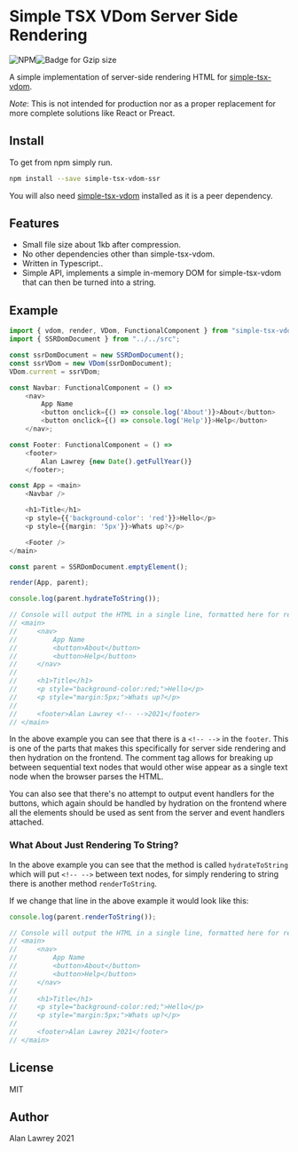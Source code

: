 # Simple TSX VDom Server Side Rendering
![NPM](https://badgen.net/npm/v/simple-tsx-vdom-ssr)![Badge for Gzip size](https://badgen.net/bundlephobia/minzip/simple-tsx-vdom-ssr)

A simple implementation of server-side rendering HTML for [simple-tsx-vdom](https://www.npmjs.com/package/simple-tsx-vdom).

*Note*: This is not intended for production nor as a proper replacement for more complete solutions like React or Preact.

## Install
To get from npm simply run.
```sh
npm install --save simple-tsx-vdom-ssr
```

You will also need [simple-tsx-vdom](https://www.npmjs.com/package/simple-tsx-vdom) installed as it is a peer dependency.

## Features
- Small file size about 1kb after compression.
- No other dependencies other than simple-tsx-vdom.
- Written in Typescript..
- Simple API, implements a simple in-memory DOM for simple-tsx-vdom that can then be turned into a string.

## Example

```typescript
import { vdom, render, VDom, FunctionalComponent } from "simple-tsx-vdom";
import { SSRDomDocument } from "../../src";

const ssrDomDocument = new SSRDomDocument();
const ssrVDom = new VDom(ssrDomDocument);
VDom.current = ssrVDom;

const Navbar: FunctionalComponent = () =>
    <nav>
        App Name
        <button onclick={() => console.log('About')}>About</button>
        <button onclick={() => console.log('Help')}>Help</button>
    </nav>;

const Footer: FunctionalComponent = () =>
    <footer>
        Alan Lawrey {new Date().getFullYear()}
    </footer>;

const App = <main>
    <Navbar />

    <h1>Title</h1>
    <p style={{'background-color': 'red'}}>Hello</p>
    <p style={{margin: '5px'}}>Whats up?</p>

    <Footer />
</main>

const parent = SSRDomDocument.emptyElement();

render(App, parent);

console.log(parent.hydrateToString());

// Console will output the HTML in a single line, formatted here for readability
// <main>
//     <nav>
//         App Name
//         <button>About</button>
//         <button>Help</button>
//     </nav>
//
//     <h1>Title</h1>
//     <p style="background-color:red;">Hello</p>
//     <p style="margin:5px;">Whats up?</p>
//
//     <footer>Alan Lawrey <!-- -->2021</footer>
// </main>
```

In the above example you can see that there is a `<!-- -->` in the `footer`. This is one of the parts that
makes this specifically for server side rendering and then hydration on the frontend. The comment tag allows for breaking up between sequential text nodes that would other wise appear as a single text node when the browser parses the HTML.

You can also see that there's no attempt to output event handlers for the buttons, which again should be handled by hydration on the frontend where all the elements should be used as sent from the server and event handlers attached.

### What About Just Rendering To String?
In the above example you can see that the method is called `hydrateToString` which will put `<!-- -->` between text nodes, for simply rendering to string there is another method `renderToString`.

If we change that line in the above example it would look like this:

```typescript
console.log(parent.renderToString());

// Console will output the HTML in a single line, formatted here for readability
// <main>
//     <nav>
//         App Name
//         <button>About</button>
//         <button>Help</button>
//     </nav>
//
//     <h1>Title</h1>
//     <p style="background-color:red;">Hello</p>
//     <p style="margin:5px;">Whats up?</p>
//
//     <footer>Alan Lawrey 2021</footer>
// </main>
```

## License
MIT

## Author
Alan Lawrey 2021